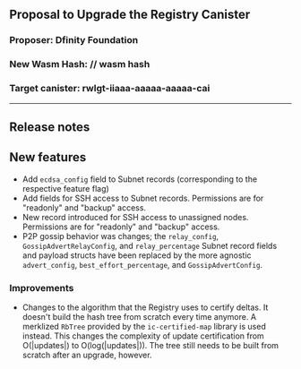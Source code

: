 ## Proposal to Upgrade the Registry Canister

### Proposer: Dfinity Foundation
### New Wasm Hash: // wasm hash
### Target canister: rwlgt-iiaaa-aaaaa-aaaaa-cai

---
## Release notes

## New features
* Add `ecdsa_config` field to Subnet records (corresponding to the respective feature flag)
* Add fields for SSH access to Subnet records. Permissions are for "readonly" and "backup" access.
* New record introduced for SSH access to unassigned nodes. Permissions are for "readonly" and "backup" access.
* P2P gossip behavior was changes; the `relay_config`, `GossipAdvertRelayConfig`, and `relay_percentage` Subnet record fields and payload structs have been replaced by the more agnostic `advert_config`, `best_effort_percentage`, and `GossipAdvertConfig`.

### Improvements
* Changes to the algorithm that the Registry uses to certify deltas. It doesn't build the hash tree from scratch every time anymore. A merklized `RbTree` provided by the `ic-certified-map` library is used instead. This changes the complexity of update certification from O(|updates|) to
O(log(|updates|)). The tree still needs to be built from scratch after an upgrade, however.

